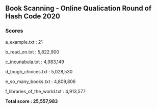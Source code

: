 ## Book Scanning - Online Qualication Round of Hash Code 2020
### Scores

a_example.txt : 21

b_read_on.txt : 5,822,900

c_incunabula.txt : 4,983,149

d_tough_choices.txt : 5,028,530

e_so_many_books.txt : 4,809,806

f_libraries_of_the_world.txt : 4,913,577

**Total score : 25,557,983**
